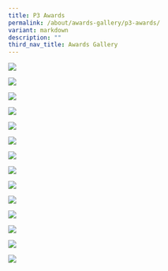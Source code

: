 ```yaml
---
title: P3 Awards
permalink: /about/awards-gallery/p3-awards/
variant: markdown
description: ""
third_nav_title: Awards Gallery
---
```

![](/images/2023_awards/P3Str_star_learners.jpg)

![](/images/2023_awards/P3Str_gem_learners.jpg)

![](/images/2023_awards/P3P_star_learners.jpg)

![](/images/2023_awards/P3P_gem_learners.jpg)

![](/images/2023_awards/P3A_star_learners.jpg)

![](/images/2023_awards/P3A_gem_learners.jpg)

![](/images/2023_awards/P3R_star_learners.jpg)

![](/images/2023_awards/P3R_gem_learners.jpg)

![](/images/2023_awards/P3K_star_learners.jpg)

![](/images/2023_awards/P3K_gem_learners.jpg)

![](/images/2023_awards/P3Si_star_learners.jpg)

![](/images/2023_awards/P3Si_gem_learners.jpg)

![](/images/2023_awards/P3_character_awards.jpg)

![](/images/2023_awards/P3_talent_awards.jpg)